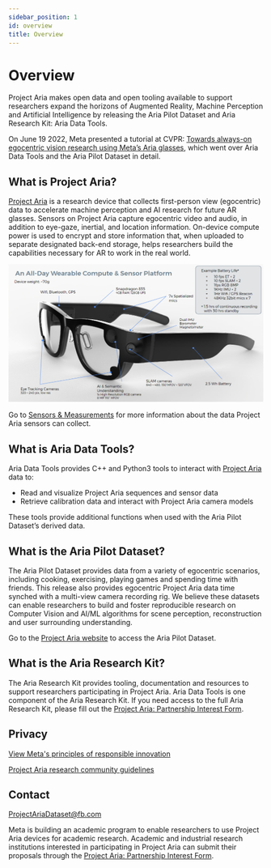 ```yaml
---
sidebar_position: 1
id: overview
title: Overview
---
```

# Overview

Project Aria makes open data and open tooling available to support researchers expand the horizons of Augmented Reality, Machine Perception and Artificial Intelligence by releasing the Aria Pilot Dataset and Aria Research Kit: Aria Data Tools.

On June 19 2022, Meta presented a tutorial at CVPR: [Towards always-on egocentric vision research using Meta’s Aria glasses](https://ariatutorial2022.github.io/), which went over Aria Data Tools and the Aria Pilot Dataset in detail.

## What is Project Aria?

[Project Aria](https://about.facebook.com/realitylabs/projectaria/) is a research device that collects first-person view (egocentric) data to accelerate machine perception and AI research for future AR glasses. Sensors on Project Aria capture egocentric video and audio, in addition to eye-gaze, inertial, and location information. On-device compute power is used to encrypt and store information that, when uploaded to separate designated back-end storage, helps researchers build the capabilities necessary for AR to work in the real world.


![image of Project Aria device with sensor information](/img/Aria-technical-specs.jpeg)

Go to [Sensors & Measurements](/sensors-measurements.md) for more information about the data Project Aria sensors can collect.

## What is Aria Data Tools?

Aria Data Tools provides C++ and Python3 tools to interact with [Project Aria](https://about.facebook.com/realitylabs/projectaria/) data to:

* Read and visualize Project Aria sequences and sensor data
* Retrieve calibration data and interact with Project Aria camera models

These tools provide additional functions when used with the Aria Pilot Dataset’s derived data.

## What is the Aria Pilot Dataset?

The Aria Pilot Dataset provides data from a variety of egocentric scenarios, including cooking, exercising, playing games and spending time with friends. This release also provides egocentric Project Aria data time synched with a multi-view camera recording rig. We believe these datasets can enable researchers to build and foster reproducible research on Computer Vision and AI/ML algorithms for scene perception, reconstruction and user surrounding understanding.

Go to the [Project Aria website](https://about.facebook.com/realitylabs/projectaria/datasets) to access the Aria Pilot Dataset.

## What is the Aria Research Kit?
The Aria Research Kit provides tooling, documentation and resources to support researchers participating in Project Aria. Aria Data Tools is one component of the Aria Research Kit. If you need access to the full Aria Research Kit, please fill out the [Project Aria: Partnership Interest Form](https://docs.google.com/forms/d/e/1FAIpQLSdA4Rba4nmsr18VkBcBCCwRnWLgBtX7KoCDH-uWfRdrBxTG1A/viewform).

## Privacy

[View Meta's principles of responsible innovation](https://about.facebook.com/realitylabs/responsible-innovation-principles/)

[Project Aria research community guidelines](https://about.facebook.com/realitylabs/projectaria/community-guidelines/)

## Contact

ProjectAriaDataset@fb.com

Meta is building an academic program to enable researchers to use Project Aria devices for academic research. Academic and industrial research institutions interested in participating in Project Aria can submit their proposals through the [Project Aria: Partnership Interest Form](https://docs.google.com/forms/d/e/1FAIpQLSdA4Rba4nmsr18VkBcBCCwRnWLgBtX7KoCDH-uWfRdrBxTG1A/viewform).
